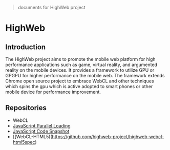 > documents for HighWeb project

# HighWeb
## Introduction
The HighWeb project aims to promote the mobile web platform for high performance applications such as game, virtual reality, and argumented reality on the mobile devices. It provides a framework to utilize GPU or GPGPU for higher performance on the mobile web. The framework extends Chrome open source project to embrace WebCL and other techniques which spins the gpu which is active adopted to smart phones or other mobile device for performance improvement.

## Repositories
* WebCL
* [JavaScript Parallel Loading](https://github.com/highweb-project/highweb-parallelwebkit)
* [JavaScript Code Snapshot](https://github.com/highweb-project/highweb-codesnapshot)
* [[WebCL-HTML5)(https://github.com/highweb-project/highweb-webcl-html5spec)
